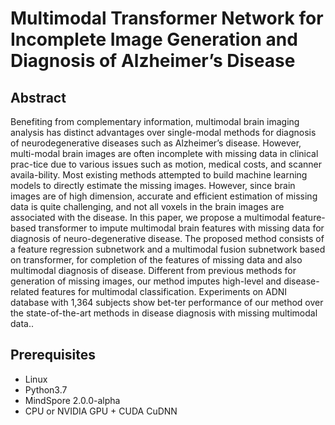 


# Multimodal Transformer Network for Incomplete Image Generation and Diagnosis of Alzheimer’s Disease

## Abstract

Benefiting from complementary information, multimodal brain imaging analysis has distinct advantages over single-modal methods for diagnosis of neurodegenerative diseases such as Alzheimer’s disease. However, multi-modal brain images are often incomplete with missing data in clinical prac-tice due to various issues such as motion, medical costs, and scanner availa-bility. Most existing methods attempted to build machine learning models to directly estimate the missing images. However, since brain images are of high dimension, accurate and efficient estimation of missing data is quite challenging, and not all voxels in the brain images are associated with the disease. In this paper, we propose a multimodal feature-based transformer to impute multimodal brain features with missing data for diagnosis of neuro-degenerative disease. The proposed method consists of a feature regression subnetwork and a multimodal fusion subnetwork based on transformer, for completion of the features of missing data and also multimodal diagnosis of disease. Different from previous methods for generation of missing images, our method imputes high-level and disease-related features for multimodal classification. Experiments on ADNI database with 1,364 subjects show bet-ter performance of our method over the state-of-the-art methods in disease diagnosis with missing multimodal data.. 


## Prerequisites

* Linux
* Python3.7
* MindSpore 2.0.0-alpha
* CPU or NVIDIA GPU + CUDA CuDNN


